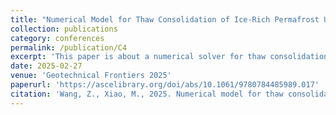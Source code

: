 ```yaml
---
title: "Numerical Model for Thaw Consolidation of Ice-Rich Permafrost Using the Finite Volume Approach"
collection: publications
category: conferences
permalink: /publication/C4
excerpt: 'This paper is about a numerical solver for thaw consolidation modeling.'
date: 2025-02-27
venue: 'Geotechnical Frontiers 2025'
paperurl: 'https://ascelibrary.org/doi/abs/10.1061/9780784485989.017'
citation: 'Wang, Z., Xiao, M., 2025. Numerical model for thaw consolidation of ice-rich permafrost using the finite volume approach. In: Geotechnical Frontiers 2025, pp. 157–166. https://doi.org/10.1061/9780784485989.017.'
---
```


